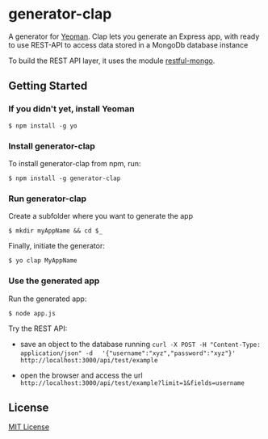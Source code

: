 generator-clap
==============

A generator for [Yeoman](http://yeoman.io).
Clap lets you generate an Express app, with ready to use REST-API to access data stored in a MongoDb database instance


To build the REST API layer, it uses the module [restful-mongo](https://github.com/bitliner/restful-mongo).


## Getting Started

### If you didn't yet, install Yeoman

```
$ npm install -g yo
```

### Install generator-clap

To install generator-clap from npm, run:

```
$ npm install -g generator-clap
```

### Run generator-clap

Create a subfolder where you want to generate the app
```
$ mkdir myAppName && cd $_
```

Finally, initiate the generator:

```
$ yo clap MyAppName
```

### Use the generated app

Run the generated app:
```
$ node app.js
```

Try the REST API:
* save an object to the database running 
```curl -X POST -H "Content-Type: application/json" -d  ```
```'{"username":"xyz","password":"xyz"}' http://localhost:3000/api/test/example```

* open the browser and access the url `http://localhost:3000/api/test/example?limit=1&fields=username`

## License

[MIT License](http://en.wikipedia.org/wiki/MIT_License)

